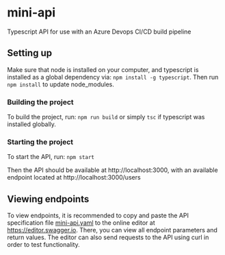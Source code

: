 # mini-api

Typescript API for use with an Azure Devops CI/CD build pipeline

## Setting up

Make sure that node is installed on your computer, and typescript is installed as a global dependency via: ```npm install -g typescript```. Then run `npm install` to update node_modules.

### Building the project
To build the project, run: `npm run build` or simply `tsc` if typescript was installed globally.

### Starting the project
To start the API, run: `npm start`  

Then the API should be available at http://localhost:3000, with an available endpoint located at http://localhost:3000/users

## Viewing endpoints
To view endpoints, it is recommended to copy and paste the API specification file [mini-api.yaml](mini-api.yaml) to the online editor at https://editor.swagger.io. There, you can view all endpoint parameters and return values. The editor can also send requests to the API using curl in order to test functionality.
